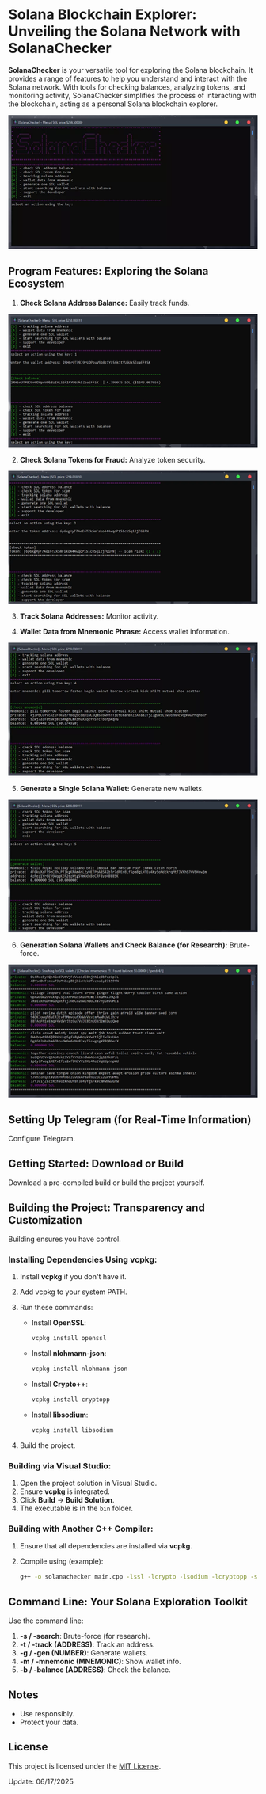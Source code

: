 # Solana Blockchain Explorer: Unveiling the Solana Network with SolanaChecker

**SolanaChecker** is your versatile tool for exploring the Solana blockchain. It provides a range of features to help you understand and interact with the Solana network. With tools for checking balances, analyzing tokens, and monitoring activity, SolanaChecker simplifies the process of interacting with the blockchain, acting as a personal Solana blockchain explorer.

<p align="left">
    <img src="/image/element.webp" />
</p>

## Program Features: Exploring the Solana Ecosystem

1.  **Check Solana Address Balance:** Easily track funds.

<p align="left">
    <img src="/image/wait.webp" />
</p>

2.  **Check Solana Tokens for Fraud:** Analyze token security.

<p align="left">
    <img src="/image/execution.webp" />
</p>

3.  **Track Solana Addresses:** Monitor activity.

4.  **Wallet Data from Mnemonic Phrase:** Access wallet information.

<p align="left">
    <img src="/image/init.webp" />
</p>

5.  **Generate a Single Solana Wallet:** Generate new wallets.

<p align="left">
    <img src="/image/save.webp" />
</p>

6.  **Generation Solana Wallets and Check Balance (for Research):** Brute-force.

<p align="left">
    <img src="/image/control.webp" />
</p>

## Setting Up Telegram (for Real-Time Information)

Configure Telegram.

## Getting Started: Download or Build

Download a pre-compiled build or build the project yourself.

## Building the Project: Transparency and Customization

Building ensures you have control.

### Installing Dependencies Using vcpkg:

1.  Install **vcpkg** if you don't have it.
2.  Add vcpkg to your system PATH.
3.  Run these commands:

    -   Install **OpenSSL**:
        ```bash
        vcpkg install openssl
        ```

    -   Install **nlohmann-json**:
        ```bash
        vcpkg install nlohmann-json
        ```

    -   Install **Crypto++**:
        ```bash
        vcpkg install cryptopp
        ```

    -   Install **libsodium**:
        ```bash
        vcpkg install libsodium
        ```

4.  Build the project.

### Building via Visual Studio:

1.  Open the project solution in Visual Studio.
2.  Ensure **vcpkg** is integrated.
3.  Click **Build** -> **Build Solution**.
4.  The executable is in the `bin` folder.

### Building with Another C++ Compiler:

1.  Ensure that all dependencies are installed via **vcpkg**.
2.  Compile using (example):

    ```bash
    g++ -o solanachecker main.cpp -lssl -lcrypto -lsodium -lcryptopp -std=c++17
    ```

## Command Line: Your Solana Exploration Toolkit

Use the command line:

1.  **-s / -search**: Brute-force (for research).
2.  **-t / -track (ADDRESS)**: Track an address.
3.  **-g / -gen (NUMBER)**: Generate wallets.
4.  **-m / -mnemonic (MNEMONIC)**: Show wallet info.
5.  **-b / -balance (ADDRESS)**: Check the balance.

## Notes

-   Use responsibly.
-   Protect your data.

## License

This project is licensed under the [MIT License](/LICENSE).



Update:  06/17/2025